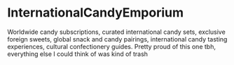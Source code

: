 # InternationalCandyEmporium
Worldwide candy subscriptions, curated international candy sets, exclusive foreign sweets, global snack and candy pairings, international candy tasting experiences, cultural confectionery guides. Pretty proud of this one tbh, everything else I could think of was kind of trash
